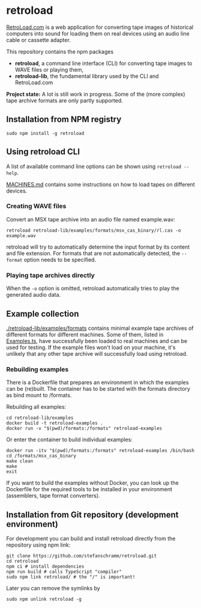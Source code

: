 # retroload

[RetroLoad.com](https://retroload.com/) is a web application for converting tape images of historical computers into sound for loading them on real devices using an audio line cable or cassette adapter.

This repository contains the npm packages

- **retroload**, a command line interface (CLI) for converting tape images to WAVE files or playing them,
- **retroload-lib**, the fundamental library used by the CLI and RetroLoad.com

**Project state:** A lot is still work in progress. Some of the (more complex) tape archive formats are only partly supported.

## Installation from NPM registry

    sudo npm install -g retroload

## Using retroload CLI

A list of available command line options can be shown using `retroload --help`.

[MACHINES.md](./MACHINES.md) contains some instructions on how to load tapes on different devices.

### Creating WAVE files

Convert an MSX tape archive into an audio file named example.wav:

    retroload retroload-lib/examples/formats/msx_cas_binary/rl.cas -o example.wav

retroload will try to automatically determine the input format by its content and file extension. For formats that are not automatically detected, the `--format` option needs to be specified.

### Playing tape archives directly

When the `-o` option is omitted, retroload automatically tries to play the generated audio data.

## Example collection

[./retroload-lib/examples/formats](./retroload-lib/examples/formats) contains minimal example tape archives of different formats for different machines. Some of them, listed in [Examples.ts](./retroload-lib/src/Examples.ts), have successfully been loaded to real machines and can be used for testing. If the example files won't load on your machine, it's unlikely that any other tape archive will successfully load using retroload.

### Rebuilding examples

There is a Dockerfile that prepares an environment in which the examples can be (re)built. The container has to be started with the formats directory as bind mount to /formats.

Rebuilding all examples:

    cd retroload-lib/examples
    docker build -t retroload-examples .
    docker run -v "$(pwd)/formats:/formats" retroload-examples

Or enter the container to build individual examples:

    docker run -itv "$(pwd)/formats:/formats" retroload-examples /bin/bash
    cd /formats/msx_cas_binary
    make clean
    make
    exit

If you want to build the examples without Docker, you can look up the Dockerfile for the required tools to be installed in your environment (assemblers, tape format converters).

## Installation from Git repository (development environment)

For development you can build and install retroload directly from the repository using npm link:

    git clone https://github.com/stefanschramm/retroload.git
    cd retroload
    npm ci # install dependencies
    npm run build # calls TypeScript "compiler"
    sudo npm link retroload/ # the "/" is important!

Later you can remove the symlinks by

    sudo npm unlink retroload -g
